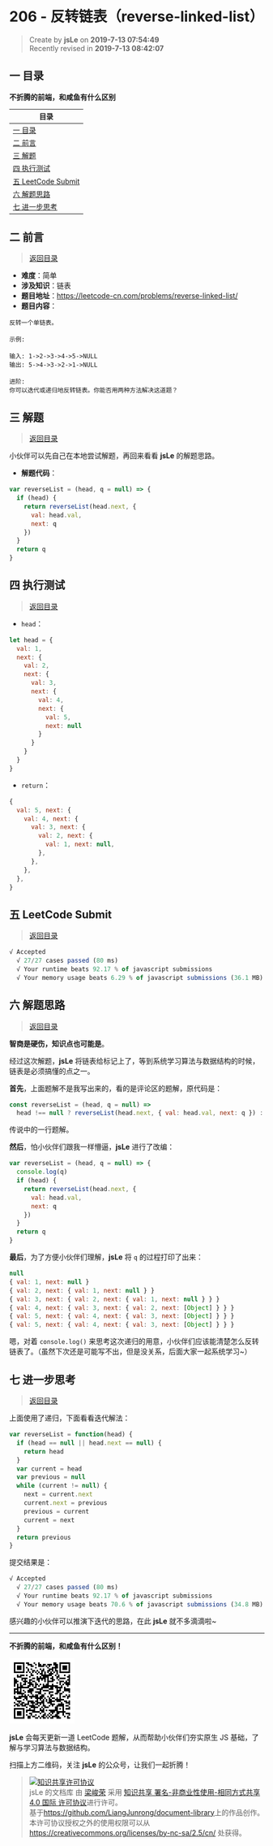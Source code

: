 # 206 - 反转链表（reverse-linked-list）

> Create by **jsLe** on **2019-7-13 07:54:49**  
> Recently revised in **2019-7-13 08:42:07**

## <a name="chapter-one" id="chapter-one">一 目录</a>

**不折腾的前端，和咸鱼有什么区别**

| 目录                                                                                             |
| ------------------------------------------------------------------------------------------------ |
| [一 目录](#chapter-one)                                                                          |
| <a name="catalog-chapter-two" id="catalog-chapter-two"></a>[二 前言](#chapter-two)               |
| <a name="catalog-chapter-three" id="catalog-chapter-three"></a>[三 解题](#chapter-three)         |
| <a name="catalog-chapter-four" id="catalog-chapter-four"></a>[四 执行测试](#chapter-four)        |
| <a name="catalog-chapter-five" id="catalog-chapter-five"></a>[五 LeetCode Submit](#chapter-five) |
| <a name="catalog-chapter-six" id="catalog-chapter-six"></a>[六 解题思路](#chapter-six)           |
| <a name="catalog-chapter-seven" id="catalog-chapter-seven"></a>[七 进一步思考](#chapter-seven)   |

## <a name="chapter-two" id="chapter-two">二 前言</a>

> [返回目录](#chapter-one)

- **难度**：简单
- **涉及知识**：链表
- **题目地址**：https://leetcode-cn.com/problems/reverse-linked-list/
- **题目内容**：

```
反转一个单链表。

示例:

输入: 1->2->3->4->5->NULL
输出: 5->4->3->2->1->NULL

进阶:
你可以迭代或递归地反转链表。你能否用两种方法解决这道题？
```

## <a name="chapter-three" id="chapter-three">三 解题</a>

> [返回目录](#chapter-one)

小伙伴可以先自己在本地尝试解题，再回来看看 **jsLe** 的解题思路。

- **解题代码**：

```js
var reverseList = (head, q = null) => {
  if (head) {
    return reverseList(head.next, {
      val: head.val,
      next: q
    })
  }
  return q
}
```

## <a name="chapter-four" id="chapter-four">四 执行测试</a>

> [返回目录](#chapter-one)

- `head`：

```js
let head = {
  val: 1,
  next: {
    val: 2,
    next: {
      val: 3,
      next: {
        val: 4,
        next: {
          val: 5,
          next: null
        }
      }
    }
  }
}
```

- `return`：

```js
{
  val: 5, next: {
    val: 4, next: {
      val: 3, next: {
        val: 2, next: {
          val: 1, next: null,
        },
      },
    },
  },
}
```

## <a name="chapter-five" id="chapter-five">五 LeetCode Submit</a>

> [返回目录](#chapter-one)

```js
√ Accepted
  √ 27/27 cases passed (80 ms)
  √ Your runtime beats 92.17 % of javascript submissions
  √ Your memory usage beats 6.29 % of javascript submissions (36.1 MB)
```

## <a name="chapter-six" id="chapter-six">六 解题思路</a>

> [返回目录](#chapter-one)

**智商是硬伤，知识点也可能是**。

经过这次解题，**jsLe** 将链表给标记上了，等到系统学习算法与数据结构的时候，链表是必须搞懂的点之一。

**首先**，上面题解不是我写出来的，看的是评论区的题解，原代码是：

```js
const reverseList = (head, q = null) =>
  head !== null ? reverseList(head.next, { val: head.val, next: q }) : q
```

传说中的一行题解。

**然后**，怕小伙伴们跟我一样懵逼，**jsLe** 进行了改编：

```js
var reverseList = (head, q = null) => {
  console.log(q)
  if (head) {
    return reverseList(head.next, {
      val: head.val,
      next: q
    })
  }
  return q
}
```

**最后**，为了方便小伙伴们理解，**jsLe** 将 `q` 的过程打印了出来：

```js
null
{ val: 1, next: null }
{ val: 2, next: { val: 1, next: null } }
{ val: 3, next: { val: 2, next: { val: 1, next: null } } }
{ val: 4, next: { val: 3, next: { val: 2, next: [Object] } } }
{ val: 5, next: { val: 4, next: { val: 3, next: [Object] } } }
{ val: 5, next: { val: 4, next: { val: 3, next: [Object] } } }
```

嗯，对着 `console.log()` 来思考这次递归的用意，小伙伴们应该能清楚怎么反转链表了。（虽然下次还是可能写不出，但是没关系，后面大家一起系统学习~）

## <a name="chapter-seven" id="chapter-seven">七 进一步思考</a>

> [返回目录](#chapter-one)

上面使用了递归，下面看看迭代解法：

```js
var reverseList = function(head) {
  if (head == null || head.next == null) {
    return head
  }
  var current = head
  var previous = null
  while (current != null) {
    next = current.next
    current.next = previous
    previous = current
    current = next
  }
  return previous
}
```

提交结果是：

```js
√ Accepted
  √ 27/27 cases passed (80 ms)
  √ Your runtime beats 92.17 % of javascript submissions
  √ Your memory usage beats 70.6 % of javascript submissions (34.8 MB)
```

感兴趣的小伙伴可以推演下迭代的思路，在此 **jsLe** 就不多滴滴啦~

---

**不折腾的前端，和咸鱼有什么区别！**

![图](../../../public-repertory/img/z-small-wechat-public-address.jpg)

**jsLe** 会每天更新一道 LeetCode 题解，从而帮助小伙伴们夯实原生 JS 基础，了解与学习算法与数据结构。

扫描上方二维码，关注 **jsLe** 的公众号，让我们一起折腾！

> <a rel="license" href="http://creativecommons.org/licenses/by-nc-sa/4.0/"><img alt="知识共享许可协议" style="border-width:0" src="https://i.creativecommons.org/l/by-nc-sa/4.0/88x31.png" /></a><br /><span xmlns:dct="http://purl.org/dc/terms/" property="dct:title">jsLe 的文档库</span> 由 <a xmlns:cc="http://creativecommons.org/ns#" href="https://github.com/LiangJunrong/document-library" property="cc:attributionName" rel="cc:attributionURL">梁峻荣</a> 采用 <a rel="license" href="http://creativecommons.org/licenses/by-nc-sa/4.0/">知识共享 署名-非商业性使用-相同方式共享 4.0 国际 许可协议</a>进行许可。<br />基于<a xmlns:dct="http://purl.org/dc/terms/" href="https://github.com/LiangJunrong/document-library" rel="dct:source">https://github.com/LiangJunrong/document-library</a>上的作品创作。<br />本许可协议授权之外的使用权限可以从 <a xmlns:cc="http://creativecommons.org/ns#" href="https://creativecommons.org/licenses/by-nc-sa/2.5/cn/" rel="cc:morePermissions">https://creativecommons.org/licenses/by-nc-sa/2.5/cn/</a> 处获得。
